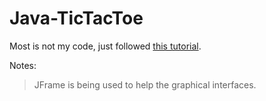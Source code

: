 # Java-TicTacToe

Most is not my code, just followed [this tutorial](https://www.youtube.com/watch?v=nOyPmAVtceQ).

Notes:
> JFrame is being used to help the graphical interfaces.
